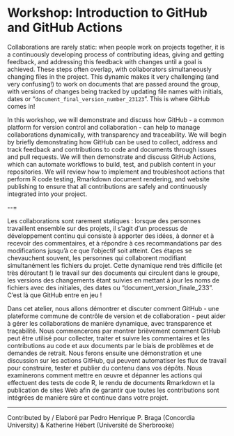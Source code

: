 # Workshop: Introduction to GitHub and GitHub Actions

Collaborations are rarely static: when people work on projects together, it is a continuously developing process of contributing ideas, giving and getting feedback, and addressing this feedback with changes until a goal is achieved. These steps often overlap, with collaborators simultaneously changing files in the project. This dynamic makes it very challenging (and very confusing!) to work on documents that are passed around the group, with versions of changes being tracked by updating file names with initials, dates or “`document_final_version_number_23123`”. This is where GitHub comes in!

In this workshop, we will demonstrate and discuss how GitHub - a common platform for version control and collaboration - can help to manage collaborations dynamically, with transparency and traceability. We will begin by briefly demonstrating how GitHub can be used to collect, address and track feedback and contributions to code and documents through issues and pull requests. We will then demonstrate and discuss GitHub Actions, which can automate workflows to build, test, and publish content in your repositories. We will review how to implement and troubleshoot actions that perform R code testing, Rmarkdown document rendering, and website publishing to ensure that all contributions are safely and continuously integrated into your project.

--=

Les collaborations sont rarement statiques : lorsque des personnes travaillent ensemble sur des projets, il s’agit d’un processus de développement continu qui consiste à apporter des idées, à donner et à recevoir des commentaires, et à répondre à ces recommandations par des modifications jusqu’à ce que l’objectif soit atteint. Ces étapes se chevauchent souvent, les personnes qui collaborent modifiant simultanément les fichiers du projet. Cette dynamique rend très difficile (et très déroutant !) le travail sur des documents qui circulent dans le groupe, les versions des changements étant suivies en mettant à jour les noms de fichiers avec des initiales, des dates ou “document_version_finale_233”. C’est là que GitHub entre en jeu !

Dans cet atelier, nous allons démontrer et discuter comment GitHub - une plateforme commune de contrôle de version et de collaboration - peut aider à gérer les collaborations de manière dynamique, avec transparence et traçabilité. Nous commencerons par montrer brièvement comment GitHub peut être utilisé pour collecter, traiter et suivre les commentaires et les contributions au code et aux documents par le biais de problèmes et de demandes de retrait. Nous ferons ensuite une démonstration et une discussion sur les actions GitHub, qui peuvent automatiser les flux de travail pour construire, tester et publier du contenu dans vos dépôts. Nous examinerons comment mettre en œuvre et dépanner les actions qui effectuent des tests de code R, le rendu de documents Rmarkdown et la publication de sites Web afin de garantir que toutes les contributions sont intégrées de manière sûre et continue dans votre projet.

---

Contributed by / Elaboré par Pedro Henrique P. Braga (Concordia University) & Katherine Hébert (Université de Sherbrooke)
